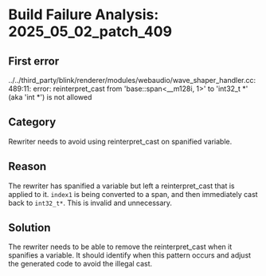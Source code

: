 # Build Failure Analysis: 2025_05_02_patch_409

## First error

../../third_party/blink/renderer/modules/webaudio/wave_shaper_handler.cc:489:11: error: reinterpret_cast from 'base::span<__m128i, 1>' to 'int32_t *' (aka 'int *') is not allowed

## Category
Rewriter needs to avoid using reinterpret_cast on spanified variable.

## Reason
The rewriter has spanified a variable but left a reinterpret_cast that is applied to it. `index1` is being converted to a span, and then immediately cast back to `int32_t*`. This is invalid and unnecessary.

## Solution
The rewriter needs to be able to remove the reinterpret_cast when it spanifies a variable. It should identify when this pattern occurs and adjust the generated code to avoid the illegal cast.